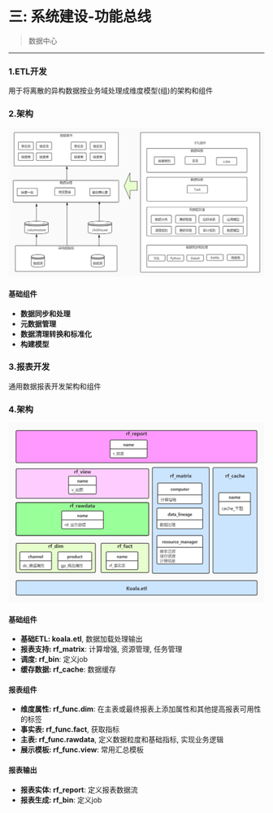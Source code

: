 # 三: 系统建设-功能总线
> 数据中心
********

### 1.ETL开发
用于将离散的异构数据按业务域处理成维度模型(组)的架构和组件

### 2.架构
![avatar](data_warehouse.jpg)

#### 基础组件
- **数据同步和处理**
- **元数据管理**
- **数据清理转换和标准化**
- **构建模型**


### 3.报表开发
通用数据报表开发架构和组件
### 4.架构
![avatar](report_factory.jpg)

#### 基础组件
- **基础ETL: koala.etl**, 数据加载处理输出
- **报表支持: rf_matrix**: 计算增强, 资源管理, 任务管理
- **调度: rf_bin**: 定义job
- **缓存数据: rf_cache**: 数据缓存

#### 报表组件
- **维度属性: rf_func.dim**: 在主表或最终报表上添加属性和其他提高报表可用性的标签
- **事实表: rf_func.fact**, 获取指标
- **主表: rf_func.rawdata**, 定义数据粒度和基础指标, 实现业务逻辑
- **展示模板: rf_func.view**: 常用汇总模板

#### 报表输出
- **报表实体: rf_report**: 定义报表数据流
- **报表生成: rf_bin**: 定义job